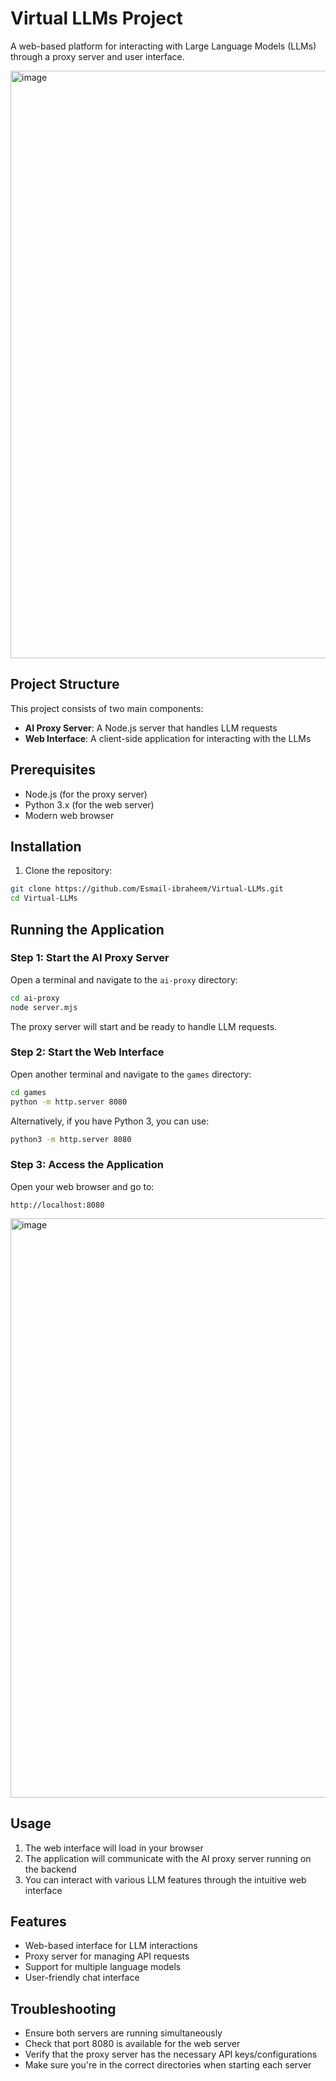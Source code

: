 # Virtual LLMs Project

A web-based platform for interacting with Large Language Models (LLMs) through a proxy server and user interface.

<img width="1920" height="940" alt="image" src="https://github.com/user-attachments/assets/5c49b313-1410-406d-8b32-66d4dfcb1889" />


## Project Structure

This project consists of two main components:

- **AI Proxy Server**: A Node.js server that handles LLM requests
- **Web Interface**: A client-side application for interacting with the LLMs

## Prerequisites

- Node.js (for the proxy server)
- Python 3.x (for the web server)
- Modern web browser

## Installation

1. Clone the repository:
```bash
git clone https://github.com/Esmail-ibraheem/Virtual-LLMs.git
cd Virtual-LLMs
```

## Running the Application

### Step 1: Start the AI Proxy Server

Open a terminal and navigate to the `ai-proxy` directory:

```bash
cd ai-proxy
node server.mjs
```

The proxy server will start and be ready to handle LLM requests.

### Step 2: Start the Web Interface

Open another terminal and navigate to the `games` directory:

```bash
cd games
python -m http.server 8080
```

Alternatively, if you have Python 3, you can use:
```bash
python3 -m http.server 8080
```

### Step 3: Access the Application

Open your web browser and go to:
```
http://localhost:8080
```

<img width="1915" height="927" alt="image" src="https://github.com/user-attachments/assets/b11a7976-ca99-41de-bd47-83a549e5dc8b" />


## Usage

1. The web interface will load in your browser
2. The application will communicate with the AI proxy server running on the backend
3. You can interact with various LLM features through the intuitive web interface

## Features

- Web-based interface for LLM interactions
- Proxy server for managing API requests
- Support for multiple language models
- User-friendly chat interface

## Troubleshooting

- Ensure both servers are running simultaneously
- Check that port 8080 is available for the web server
- Verify that the proxy server has the necessary API keys/configurations
- Make sure you're in the correct directories when starting each server
